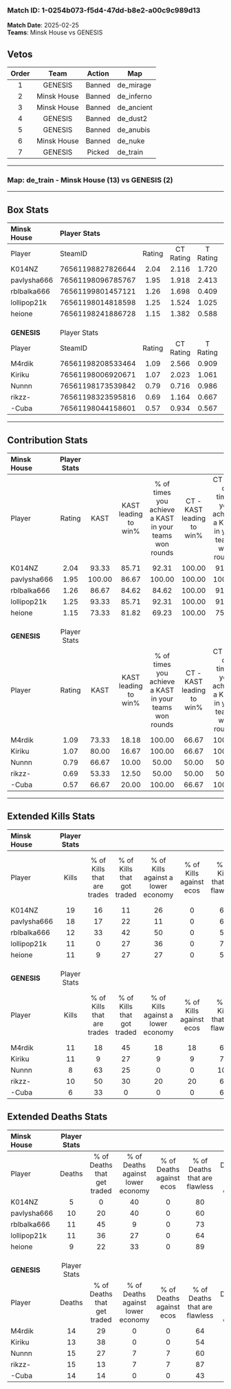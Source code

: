### Match ID: 1-0254b073-f5d4-47dd-b8e2-a00c9c989d13  
**Match Date**: 2025-02-25  
**Teams**: Minsk House vs GENESIS  

## Vetos  

| Order | Team | Action | Map |
| :---: | :--: | :----: | --- |
| 1 | GENESIS | Banned | de_mirage |
| 2 | Minsk House | Banned | de_inferno |
| 3 | Minsk House | Banned | de_ancient |
| 4 | GENESIS | Banned | de_dust2 |
| 5 | GENESIS | Banned | de_anubis |
| 6 | Minsk House | Banned | de_nuke |
| 7 | GENESIS | Picked | de_train |

---  

### **Map**: de_train - Minsk House (13) vs GENESIS (2)  
---  

## Box Stats  

| **Minsk House** | Player Stats      |        |           |          |        |       |       |         |        |      |     |
| :- | :- | :-: | :-: | :-: | :-: | :-: | :-: | :-: | :-: | :-: | :-: |
| Player          | SteamID           | Rating | CT Rating | T Rating |  KAST  |  ADR  | Kills | Assists | Deaths | K/D  | HS% |
| K014NZ          | 76561198827826644 |  2.04  |   2.116   |  1.720   | 93.33  | 113.6 |  19   |    2    |   5    | 3.80 | 63  |
| pavlysha666     | 76561198096785767 |  1.95  |   1.918   |  2.413   | 100.00 | 131.1 |  18   |    8    |   10   | 1.80 | 44  |
| rblbalka666     | 76561199801457121 |  1.26  |   1.698   |  0.409   | 86.67  | 77.5  |  12   |    3    |   11   | 1.09 | 41  |
| lollipop21k     | 76561198014818598 |  1.25  |   1.524   |  1.025   | 93.33  | 75.0  |  11   |    4    |   11   | 1.00 | 36  |
| heione          | 76561198241886728 |  1.15  |   1.382   |  0.588   | 73.33  | 71.3  |  11   |    2    |   9    | 1.22 | 27  |
|                 |                   |        |           |          |        |       |       |         |        |      |     |
|                 |                   |        |           |          |        |       |       |         |        |      |     |
|                 |                   |        |           |          |        |       |       |         |        |      |     |
| **GENESIS**     | Player Stats      |        |           |          |        |       |       |         |        |      |     |
| Player          | SteamID           | Rating | CT Rating | T Rating |  KAST  |  ADR  | Kills | Assists | Deaths | K/D  | HS% |
| M4rdik          | 76561198208533464 |  1.09  |   2.566   |  0.909   | 73.33  | 103.0 |  11   |    4    |   14   | 0.79 | 81  |
| Kiriku          | 76561198006920671 |  1.07  |   2.023   |  1.061   | 80.00  | 77.7  |  11   |    1    |   13   | 0.85 | 54  |
| Nunnn           | 76561198173539842 |  0.79  |   0.716   |  0.986   | 66.67  | 85.5  |   8   |    6    |   15   | 0.53 | 62  |
| rikzz-          | 76561198323595816 |  0.69  |   1.164   |  0.667   | 53.33  | 59.5  |  10   |    1    |   15   | 0.67 | 60  |
| -Cuba           | 76561198044158601 |  0.57  |   0.934   |  0.567   | 66.67  | 47.7  |   6   |    3    |   14   | 0.43 | 33  |
---  

## Contribution Stats  

| **Minsk House** | Player Stats |        |                      |                                                        |                           |                                                             |                          |                                                            |
| :- | :-: | :-: | :-: | :-: | :-: | :-: | :-: | :-: |
| Player          |    Rating    |  KAST  | KAST leading to win% | % of times you achieve a KAST in your teams won rounds | CT - KAST leading to win% | CT - % of times you achieve a KAST in your teams won rounds | T - KAST leading to win% | T - % of times you achieve a KAST in your teams won rounds |
| K014NZ          |     2.04     | 93.33  |        85.71         |                         92.31                          |          100.00           |                            91.67                            |          33.33           |                           100.00                           |
| pavlysha666     |     1.95     | 100.00 |        86.67         |                         100.00                         |          100.00           |                           100.00                            |          33.33           |                           100.00                           |
| rblbalka666     |     1.26     | 86.67  |        84.62         |                         84.62                          |          100.00           |                            91.67                            |           0.00           |                            0.00                            |
| lollipop21k     |     1.25     | 93.33  |        85.71         |                         92.31                          |          100.00           |                            91.67                            |          33.33           |                           100.00                           |
| heione          |     1.15     | 73.33  |        81.82         |                         69.23                          |          100.00           |                            75.00                            |           0.00           |                            0.00                            |
|                 |              |        |                      |                                                        |                           |                                                             |                          |                                                            |
|                 |              |        |                      |                                                        |                           |                                                             |                          |                                                            |
|                 |              |        |                      |                                                        |                           |                                                             |                          |                                                            |
| **GENESIS**     | Player Stats |        |                      |                                                        |                           |                                                             |                          |                                                            |
| Player          |    Rating    |  KAST  | KAST leading to win% | % of times you achieve a KAST in your teams won rounds | CT - KAST leading to win% | CT - % of times you achieve a KAST in your teams won rounds | T - KAST leading to win% | T - % of times you achieve a KAST in your teams won rounds |
| M4rdik          |     1.09     | 73.33  |        18.18         |                         100.00                         |           66.67           |                           100.00                            |           0.00           |                            0.00                            |
| Kiriku          |     1.07     | 80.00  |        16.67         |                         100.00                         |           66.67           |                           100.00                            |           0.00           |                            0.00                            |
| Nunnn           |     0.79     | 66.67  |        10.00         |                         50.00                          |           50.00           |                            50.00                            |           0.00           |                            0.00                            |
| rikzz-          |     0.69     | 53.33  |        12.50         |                         50.00                          |           50.00           |                            50.00                            |           0.00           |                            0.00                            |
| -Cuba           |     0.57     | 66.67  |        20.00         |                         100.00                         |           66.67           |                           100.00                            |           0.00           |                            0.00                            |
---  

## Extended Kills Stats  

| **Minsk House** | Player Stats |                            |                            |                                    |                         |                              |                                 |                                       |                    |           |
| :- | :-: | :-: | :-: | :-: | :-: | :-: | :-: | :-: | :-: | :-: |
| Player          |    Kills     | % of Kills that are trades | % of Kills that got traded | % of Kills against a lower economy | % of Kills against ecos | % of Kills that are flawless | % of Kills that are close duels | % of Kills that are assisted by flash | Pistol Round Kills | AWP Kills |
| K014NZ          |      19      |             16             |             11             |                 26                 |            0            |              63              |               11                |                   0                   |         3          |     0     |
| pavlysha666     |      18      |             17             |             22             |                 11                 |            0            |              61              |               11                |                   0                   |         2          |     0     |
| rblbalka666     |      12      |             33             |             42             |                 50                 |            0            |              58              |                0                |                   0                   |         1          |     0     |
| lollipop21k     |      11      |             0              |             27             |                 36                 |            0            |              73              |                0                |                   0                   |         2          |     0     |
| heione          |      11      |             9              |             27             |                 27                 |            0            |              55              |               18                |                   0                   |         1          |     5     |
|                 |              |                            |                            |                                    |                         |                              |                                 |                                       |                    |           |
|                 |              |                            |                            |                                    |                         |                              |                                 |                                       |                    |           |
|                 |              |                            |                            |                                    |                         |                              |                                 |                                       |                    |           |
| **GENESIS**     | Player Stats |                            |                            |                                    |                         |                              |                                 |                                       |                    |           |
| Player          |    Kills     | % of Kills that are trades | % of Kills that got traded | % of Kills against a lower economy | % of Kills against ecos | % of Kills that are flawless | % of Kills that are close duels | % of Kills that are assisted by flash | Pistol Round Kills | AWP Kills |
| M4rdik          |      11      |             18             |             45             |                 18                 |           18            |              64              |                0                |                   9                   |         2          |     0     |
| Kiriku          |      11      |             9              |             27             |                 9                  |            9            |              73              |                9                |                   9                   |         2          |     0     |
| Nunnn           |      8       |             63             |             25             |                 0                  |            0            |             100              |                0                |                  13                   |         3          |     0     |
| rikzz-          |      10      |             50             |             30             |                 20                 |           20            |              60              |               10                |                   0                   |         1          |     2     |
| -Cuba           |      6       |             33             |             0              |                 0                  |            0            |              67              |                0                |                   0                   |         1          |     0     |
## Extended Deaths Stats  

| **Minsk House** | Player Stats |                             |                                   |                          |                               |                            |                           |               |
| :- | :-: | :-: | :-: | :-: | :-: | :-: | :-: | :-: |
| Player          |    Deaths    | % of Deaths that get traded | % of Deaths against lower economy | % of Deaths against ecos | % of Deaths that are flawless | % of Deaths that are close | % of Deaths while blinded | Deaths to AWP |
| K014NZ          |      5       |              0              |                40                 |            0             |              80               |             0              |             0             |       0       |
| pavlysha666     |      10      |             20              |                40                 |            0             |              60               |             10             |            10             |       0       |
| rblbalka666     |      11      |             45              |                 9                 |            0             |              73               |             0              |             9             |       1       |
| lollipop21k     |      11      |             36              |                27                 |            0             |              64               |             9              |             9             |       0       |
| heione          |      9       |             22              |                33                 |            0             |              89               |             0              |             0             |       1       |
|                 |              |                             |                                   |                          |                               |                            |                           |               |
|                 |              |                             |                                   |                          |                               |                            |                           |               |
|                 |              |                             |                                   |                          |                               |                            |                           |               |
| **GENESIS**     | Player Stats |                             |                                   |                          |                               |                            |                           |               |
| Player          |    Deaths    | % of Deaths that get traded | % of Deaths against lower economy | % of Deaths against ecos | % of Deaths that are flawless | % of Deaths that are close | % of Deaths while blinded | Deaths to AWP |
| M4rdik          |      14      |             29              |                 0                 |            0             |              64               |             21             |             0             |       1       |
| Kiriku          |      13      |             38              |                 0                 |            0             |              54               |             0              |             0             |       0       |
| Nunnn           |      15      |             27              |                 7                 |            7             |              60               |             13             |             0             |       1       |
| rikzz-          |      15      |             13              |                 7                 |            7             |              87               |             0              |             0             |       2       |
| -Cuba           |      14      |             14              |                 0                 |            0             |              43               |             7              |             0             |       1       |
